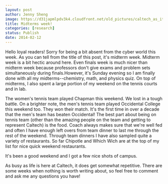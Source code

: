 ```yaml
---
layout: post
author: Jenny Sheng
image: https://d31japmlpdv3k4.cloudfront.net/old_pictures/caltech_as_it_happens/6a0105349b8251970b01a3fcb90c8a970b.jpg
title: Midterms week!
categories: [research]
status: Publish
date: 2014-02-12
---
```


Hello loyal readers! Sorry for being a bit absent from the cyber world this week. As you can tell from the title of this post, it's midterm week. Midterm week is a bit hectic around here. Even finals week is much nicer than midterm week because professors don't give exams and problem sets simultaneously during finals.However, it's Sunday evening so I am finally done with all my midterms--chemistry, math, and physics quiz. On top of midterms, I also spent a large portion of my weekend on the tennis courts and in lab.

The women's tennis team played Chapman this weekend. We lost in a tough battle. On a brighter note, the men's tennis team played Occidental College this weekend too. They won their match. It's the first time in over a decade that the men's team has beaten Occidental! The best part about being on tennis team (other than the amazing people on the team and getting to represent Caltech) is the food. Coach always makes sure that we're well fed and often I have enough left overs from team dinner to last me through the rest of the weekend. Through team dinners I have also sampled quite a variety of restaurants. So far Chipotle and Which Wich are at the top of my list for nice quick weekend restaurants.

It's been a good weekend and I got a few nice shots of campus.

As busy as life is here at Caltech, it does get somewhat repetitive. There are some weeks when nothing is worth writing about, so feel free to comment and ask me any questions you have!
